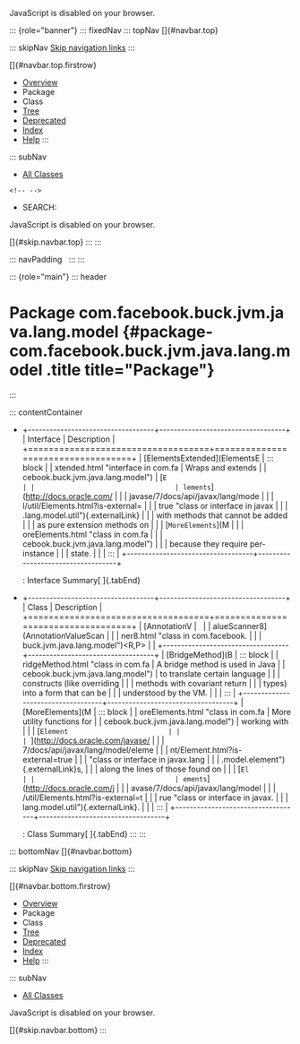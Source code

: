 <div>

JavaScript is disabled on your browser.

</div>

::: {role="banner"}
::: fixedNav
::: topNav
[]{#navbar.top}

::: skipNav
[Skip navigation links](#skip.navbar.top "Skip navigation links")
:::

[]{#navbar.top.firstrow}

-   [Overview](../../../../../../../index.html)
-   Package
-   Class
-   [Tree](package-tree.html)
-   [Deprecated](../../../../../../../deprecated-list.html)
-   [Index](../../../../../../../index-all.html)
-   [Help](../../../../../../../help-doc.html)
:::

::: subNav
-   [All Classes](../../../../../../../allclasses.html)

```{=html}
<!-- -->
```
-   SEARCH:

<div>

<div>

JavaScript is disabled on your browser.

</div>

</div>

[]{#skip.navbar.top}
:::
:::

::: navPadding
 
:::
:::

::: {role="main"}
::: header
# Package com.facebook.buck.jvm.java.lang.model {#package-com.facebook.buck.jvm.java.lang.model .title title="Package"}
:::

::: contentContainer
-   +-----------------------------------+-----------------------------------+
    | Interface                         | Description                       |
    +===================================+===================================+
    | [ElementsExtended](ElementsE      | ::: block                         |
    | xtended.html "interface in com.fa | Wraps and extends                 |
    | cebook.buck.jvm.java.lang.model") | [`E                               |
    |                                   | lements`](http://docs.oracle.com/ |
    |                                   | javase/7/docs/api/javax/lang/mode |
    |                                   | l/util/Elements.html?is-external= |
    |                                   | true "class or interface in javax |
    |                                   | .lang.model.util"){.externalLink} |
    |                                   | with methods that cannot be added |
    |                                   | as pure extension methods on      |
    |                                   | [`MoreElements`](M                |
    |                                   | oreElements.html "class in com.fa |
    |                                   | cebook.buck.jvm.java.lang.model") |
    |                                   | because they require per-instance |
    |                                   | state.                            |
    |                                   | :::                               |
    +-----------------------------------+-----------------------------------+

    : Interface Summary[ ]{.tabEnd}

-   +-----------------------------------+-----------------------------------+
    | Class                             | Description                       |
    +===================================+===================================+
    | [AnnotationV                      |                                   |
    | alueScanner8](AnnotationValueScan |                                   |
    | ner8.html "class in com.facebook. |                                   |
    | buck.jvm.java.lang.model")\<R,​P\> |                                   |
    +-----------------------------------+-----------------------------------+
    | [BridgeMethod](B                  | ::: block                         |
    | ridgeMethod.html "class in com.fa | A bridge method is used in Java   |
    | cebook.buck.jvm.java.lang.model") | to translate certain language     |
    |                                   | constructs (like overriding       |
    |                                   | methods with covariant return     |
    |                                   | types) into a form that can be    |
    |                                   | understood by the VM.             |
    |                                   | :::                               |
    +-----------------------------------+-----------------------------------+
    | [MoreElements](M                  | ::: block                         |
    | oreElements.html "class in com.fa | More utility functions for        |
    | cebook.buck.jvm.java.lang.model") | working with                      |
    |                                   | [`Element                         |
    |                                   | `](http://docs.oracle.com/javase/ |
    |                                   | 7/docs/api/javax/lang/model/eleme |
    |                                   | nt/Element.html?is-external=true  |
    |                                   | "class or interface in javax.lang |
    |                                   | .model.element"){.externalLink}s, |
    |                                   | along the lines of those found on |
    |                                   | [`El                              |
    |                                   | ements`](http://docs.oracle.com/j |
    |                                   | avase/7/docs/api/javax/lang/model |
    |                                   | /util/Elements.html?is-external=t |
    |                                   | rue "class or interface in javax. |
    |                                   | lang.model.util"){.externalLink}. |
    |                                   | :::                               |
    +-----------------------------------+-----------------------------------+

    : Class Summary[ ]{.tabEnd}
:::
:::

::: bottomNav
[]{#navbar.bottom}

::: skipNav
[Skip navigation links](#skip.navbar.bottom "Skip navigation links")
:::

[]{#navbar.bottom.firstrow}

-   [Overview](../../../../../../../index.html)
-   Package
-   Class
-   [Tree](package-tree.html)
-   [Deprecated](../../../../../../../deprecated-list.html)
-   [Index](../../../../../../../index-all.html)
-   [Help](../../../../../../../help-doc.html)
:::

::: subNav
-   [All Classes](../../../../../../../allclasses.html)

<div>

<div>

JavaScript is disabled on your browser.

</div>

</div>

[]{#skip.navbar.bottom}
:::
